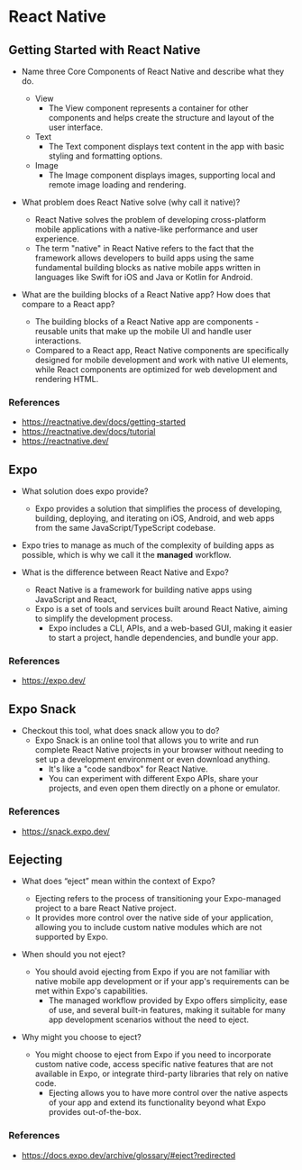 # React Native

## Getting Started with React Native

* Name three Core Components of React Native and describe what they do.
  * View 
    * The View component represents a container for other components and helps create the structure and layout of the user interface.
  * Text
    * The Text component displays text content in the app with basic styling and formatting options.
  * Image
    * The Image component displays images, supporting local and remote image loading and rendering.

* What problem does React Native solve (why call it native)?
  * React Native solves the problem of developing cross-platform mobile applications with a native-like performance and user experience. 
  * The term "native" in React Native refers to the fact that the framework allows developers to build apps using the same fundamental building blocks as native mobile apps written in languages like Swift for iOS and Java or Kotlin for Android.

* What are the building blocks of a React Native app? How does that compare to a React app?
  * The building blocks of a React Native app are components - reusable units that make up the mobile UI and handle user interactions. 
  * Compared to a React app, React Native components are specifically designed for mobile development and work with native UI elements, while React components are optimized for web development and rendering HTML.

### References

* <https://reactnative.dev/docs/getting-started>
* <https://reactnative.dev/docs/tutorial>
* <https://reactnative.dev/>

## Expo

* What solution does expo provide?
  * Expo provides a solution that simplifies the process of developing, building, deploying, and iterating on iOS, Android, and web apps from the same JavaScript/TypeScript codebase.

* Expo tries to manage as much of the complexity of building apps as possible, which is why we call it the **managed** workflow.

* What is the difference between React Native and Expo?
  * React Native is a framework for building native apps using JavaScript and React, 
  * Expo is a set of tools and services built around React Native, aiming to simplify the development process. 
    * Expo includes a CLI, APIs, and a web-based GUI, making it easier to start a project, handle dependencies, and bundle your app.

### References

* <https://expo.dev/>

## Expo Snack

* Checkout this tool, what does snack allow you to do?
  * Expo Snack is an online tool that allows you to write and run complete React Native projects in your browser without needing to set up a development environment or even download anything. 
    * It's like a "code sandbox" for React Native. 
    * You can experiment with different Expo APIs, share your projects, and even open them directly on a phone or emulator.

### References

* <https://snack.expo.dev/>

## Eejecting

* What does “eject” mean within the context of Expo?
  * Ejecting refers to the process of transitioning your Expo-managed project to a bare React Native project. 
  * It provides more control over the native side of your application, allowing you to include custom native modules which are not supported by Expo.

* When should you not eject?
  * You should avoid ejecting from Expo if you are not familiar with native mobile app development or if your app's requirements can be met within Expo's capabilities. 
    * The managed workflow provided by Expo offers simplicity, ease of use, and several built-in features, making it suitable for many app development scenarios without the need to eject.

* Why might you choose to eject?
  * You might choose to eject from Expo if you need to incorporate custom native code, access specific native features that are not available in Expo, or integrate third-party libraries that rely on native code. 
    * Ejecting allows you to have more control over the native aspects of your app and extend its functionality beyond what Expo provides out-of-the-box.

### References

* <https://docs.expo.dev/archive/glossary/#eject?redirected>
